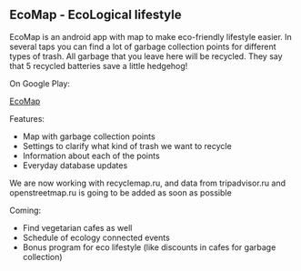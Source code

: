 ## EcoMap - EcoLogical lifestyle

EcoMap is an android app with map to make eco-friendly lifestyle easier. In several taps you can find a lot of garbage collection points for different types of trash. All garbage that you leave here will be recycled. They say that 5 recycled batteries save a little hedgehog!

On Google Play:

[EcoMap](https://play.google.com/store/apps/details?id=com.twofromkt.ecomap)

Features:
* Map with garbage collection points
* Settings to clarify what kind of trash we want to recycle
* Information about each of the points
* Everyday database updates

We are now working with recyclemap.ru, and data from tripadvisor.ru and openstreetmap.ru is going to be added as soon as possible

Coming:
* Find vegetarian cafes as well
* Schedule of ecology connected events
* Bonus program for eco lifestyle (like discounts in cafes for garbage collection)